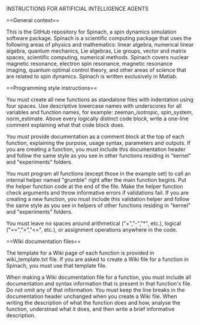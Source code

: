INSTRUCTIONS FOR ARTIFICIAL INTELLIGENCE AGENTS


==General context==

This is the GitHub repository for Spinach, a spin dynamics simulation software package. Spinach is a scientific computing package that uses the following areas of physics and mathematics: linear algebra, numerical linear algebra, quantum mechanics, Lie algebras, Lie groups, vector and matrix spaces, scientific computing, numerical methods. Spinach covers nuclear magnetic resonance, electron spin resonance, magnetic resonance imaging, quantum optimal control theory, and other areas of science that are related to spin dynamics. Spinach is written exclusively in Matlab.


==Programming style instructions==

You must create all new functions as standalone files with indentation using four spaces. Use descriptive lowercase names with underscores for all variables and function names, for example: zeeman_isotropic, spin_system, norm_estimate. Above every logically distinct code block, write a one-line comment explaining what that code block does.

You must provide documentation as a comment block at the top of each function, explaining the purpose, usage syntax, parameters and outputs. If you are creating a function, you must include this documentation header and follow the same style as you see in other functions residing in "kernel" and "experiments" folders. 

You must program all functions (except those in the example set) to call an internal helper named "grumble" right after the main function begins. Put the helper function code at the end of the file. Make the helper function check arguments and throw informative errors if validations fail. If you are creating a new function, you must include this validation helper and follow the same style as you see in helpers of other functions residing in "kernel" and "experiments" folders.

You must leave no spaces around arithmetical ("+","-","*", etc.), logical ("==",">","<=", etc.), or assignment operations anywhere in the code.


==Wiki documentation files==

The template for a Wiki page of each function is provided in wiki_template.txt file. If you are asked to create a Wiki file for a function in Spinach, you must use that template file. 

When making a Wiki documentation file for a function, you must include all documentation and syntax information that is present in that function's file. Do not omit any of that information. You must keep the line breaks in the documentation header unchanged when you create a Wiki file. When writing the description of what the function does and how, analyse the function, understnad what it does, and then write a brief informative description. 




